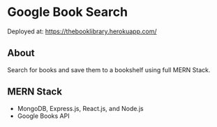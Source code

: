 # Google Book Search
Deployed at: https://thebooklibrary.herokuapp.com/
## About 

Search for books and save them to a bookshelf using full MERN Stack.

## MERN Stack
* MongoDB, Express.js, React.js, and Node.js
* Google Books API
